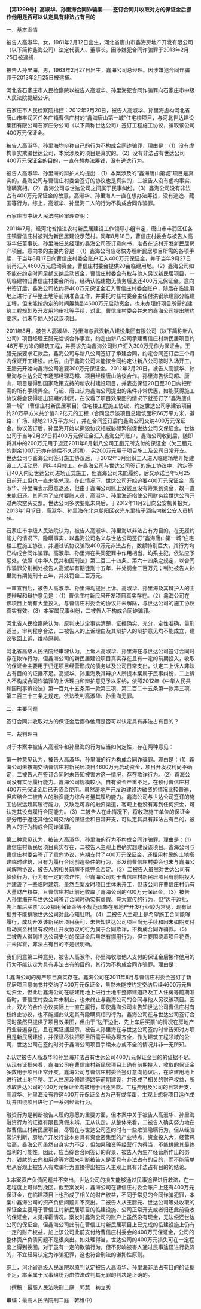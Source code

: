 **【第1299号】高淑华、孙里海合同诈骗案——签订合同并收取对方的保证金后挪作他用是否可以认定具有非法占有目的**

一、基本案情

被告人高淑华，女，1961年2月12日出生，河北省唐山市鑫海房地产开发有限公司（以下简称鑫海公司）法定代表人、董事长。因涉嫌犯合同诈骗罪于2013年2月25日被逮捕.

被告人孙里海，男，1963年2月27日出生，鑫海公司总经理。因涉嫌犯合同诈骗罪于2013年2月25日被逮捕。

河北省石家庄市人民检察院以被告人高淑华、孙里海犯合同诈骗罪向石家庄市中级人民法院提起公诉。

石家庄市人民检察院指控：2012年2月20日，被告人高淑华、孙里海虚构河北省唐山市丰润区任各庄镇曹信庄村的“鑫海唐山第一城”住宅楼项目，与河北世达建设集团有限公司石家庄分公司（以下简称世达公司）签订工程施工协议，骗取该公司400万元保证金。

被告人高淑华、孙里海均辩称自己的行为不构成合同诈骗罪，理由是：（1）没有虚构事实欺骗世达公司，本案涉及的项目是真实的。（2）没有非法占有世达公司400万元保证金的目的，一直在想办法筹钱，没有逃逸行为。

被告人高淑华、孙里海的辩护人均提出：（1）本案涉及的“鑫海唐山第城”项目是真实的，鑫海公司与曹信庄村委会签订的协议也是真实的，二被告人没有虚构事实、隐瞒真相。（2）鑫海公司与世达公司之间属于民事纠纷。（3）鑫海公司没有非法占有400万元保证金的故意，高淑华、孙里海人一直在想办法筹钱，没有逃逸、藏匿等行为。综上，高淑华、孙里海二人的行为不构成合同诈骗罪。

石家庄市中级人民法院经审理查明：

2011年7月，经河北省推进农村新民居建设工作领导小组审定，唐山市丰润区任各庄镇曹信庄村被列为新民居建设示范村。同年8月18日，曹信庄村委会与被告人高淑华任董事长、孙里海任总经理的鑫海公司签订意向书，准备在该村开发新民居房产项目。意向书的主要内容是：（1）鑫海公司应尽快办理新民居项目所需的各项手续，于当年8月17日向曹信庄村委会账户汇入400万元保证金，并于当年9月27日前再汇入4600万元启动资金，曹信庄村委会提供20亩临建用地。（2）鑫海公司如不能在约定时间足额交纳启动资金，曹信庄村委会有权与他人另议新民居项目，一切临建物归曹信庄村委会所有，经确认临建物无债务后退还400万元保证金。意向书签订后，鑫海公司依约将400万元保证金汇入曹信庄村委会账户，随后在临建用地上进行了平整土地等前期准备工作，并委托时任村委会主任付洪钢承建部分临建工程，但未能按约定的时间筹集到4600万元启动资金，也未办理好项目所需的建筑工程规划及开发用地审批等手续，对此，曹信庄村委会并未向鑫海公司提出解约要求，也未与他人另议该项目。

2011年8月，被告人高淑华、孙里海与武汉新八建设集团有限公司（以下简称新八公司）项目经理王腊元洽谈合作事宜，约定由新八公司承建曹信庄村新民居项目约46万平方米的建筑工程，并要求先向鑫海公司账户汇入300万元作为保证金。王腊元按要求汇款后，鑫海公司与新八公司签订了承建合同，约定合同签订后三个月内保证开工建设。此后，由于鑫海公司未能按合同约定让新八公司按时入场开工，王腊元开始向鑫海公司追要300万元保证金。2012年2月20日，被告人高淑华、孙里海与世达公司市场部经理马超、项目经理唐山洽谈合作。孙里海告诉马超、唐山，项目是得到国家政策支持的新农村建设项目，并表态保证20日至30日内把所需的所有手续弄全。马超、唐山认为鑫海公司提出的条件非常优惠，如能获得施工协议将会获得超出预期的利润，在仅看了项目效果图的情况下就签订了“鑫海唐山第一城”（曹信庄村新民居项目）住宅楼工程施工协议，约定世达公司承建该项目约20万平方米共价值3.2亿元的工程（合同显示该项目总建筑面积66万平方米，道路、广场、绿地2.13万平方米），并在合同签订后向鑫海公司交纳400万元保证金。协议签订后，孙里海开始以撕毁协议相威胁频繁催促世达公司交保证金。世达公司于当年2月27日将400万元保证金汇入鑫海公司账户，鑫海公司收到后，随即将其中的200万元用于退还2011年8月新八公司王腊元所支付的保证金（欠王腊元的剩余100万元亦在随后不久还清），另200万元用于项目施工及公司日常开支。世达公司与鑫海公司签订施工协议后，于2012年3月组织工人进入临建场地开始建设工人活动房，同年4月竣工。在鑫海公司与世达公司签订的施工协议中，约定签订40天内让世达公司进场正式施工，但鑫海公司未能履约，后又承诺当年5月25日前开工但也一直未能兑现。在此情况下，世达公司开始追要400万元保证金，高淑华、孙里海表示愿意退还，但由于鑫海公司账上没钱且没有筹集到资金，故一直未能归还。其间为了应付要账人员，高淑华、孙里海还指使公司财务给世达公司开过两次空头支票。世达公司多次要账未果后，于2012年11月2日向公安机关报案。2013年1月17日，高淑华、孙里海在北京朝阳区农光东里桔子酒店内被公安人员抓获。

石家庄市中级人民法院认为，被告人高淑华、孙里海以非法占有为目的，在无履约能力的情况下，隐瞒事实，以鑫海公司名义与世达公司签订“鑫海唐山第一城”住宅楼工程施工协议，并通过该协议骗取400万元非法占有，数额特别巨大，其行为均已构成合同诈骗罪。高淑华、孙里海在共同犯罪中作用相当，均系主犯，依法应予惩处。依照《中华人民共和国刑法》第二百二十四条、第六十四条之规定，以合同诈骗罪分别判处被告人高淑华有期徒刑十五年，并处罚金二百万元；判处被告人孙里海有期徒刑十五年，并处罚金二百万元。

一审宣判后，被告人高淑华、孙里海均提出上诉。高淑华、孙里海及其辩护人的主要辩解和辩护意见是：（1）曹信庄村新民居开发项目真实存在。（2）鑫海公司在该项目上确有大量投入，与曹信庄村委会的协议并未解除，与世达公司的施工协议真实有效。（3）本案属民事纠纷，二被告人不构成合同诈骗罪。

河北省人民检察院认为，原判决认定事实清楚，证据确实、充分，定性准确，量刑适当，审判程序合法，二被告人的上诉理由及其辩护人的辩护意见均不能成立，建议驳回上诉，维持原判。

河北省高级人民法院经审理认为，上诉人高淑华、孙里海在与世达公司签订合同时存在欺诈行为，但鑫海公司的新民居建设项目真实存在且有一定的前期投入，收取的保证金主要用于归还项目经营形成的债务以及公司日常支出，认定二上诉人非法占有目的的证据不足。高淑华、孙里海及其辩护人所提本案属于民事纠纷，二上诉人不构成合同诈骗罪的上诉理由和辩护意见予以采纳，依照2012年《中华人民共和国刑事诉讼法》第一百九十五条第一款第三项、第二百二十五条第一款第三项、第二百三十三条之规定，依法改判高淑华、孙里海无罪。

二、主要问题

签订合同并收取对方的保证金后挪作他用是否可以认定具有非法占有目的？

三、裁判理由

对于本案中被告人高淑华和孙里海的行为应当如何定性，存在两种意见：

第一种意见认为，被告人高淑华、孙里海的行为构成合同诈骗罪。理由是：（1）鑫海公司未按期交纳曹信庄村新民居项目4600万元启动资金，项目开发权利尚不确定，二被告人在签订合同时未告知被害方这一情况，存在欺诈行为。（2）鑫海公司没有实际履行能力。鑫海公司规模较小，自有资金严重不足，在预付曹信庄村400万元保证金后已无资金使用。虽然房地产开发边建设边融资的情况比较普遍，但应结合二被告人的融资能力综合考量其履约能力。鑫海公司与世达公司签订的施工协议远超其履行能力，又缺乏可靠的融资渠道，客观上也没有筹到任何资金，可认定其没有履行合同能力。（3）二被告人在此情况下，将收取施工单位的保证金部分用于返还其他公司交纳的保证金和日常开支，可认定其具有非法占有目的，被告人的行为构成合同诈骗罪。

第二种意见认为，被告人高淑华、孙里海的行为不构成合同诈骗罪。理由是：（1）曹信庄村新民居项目真实存在，二被告人主观上也确实想建设该项目。鑫海公司与曹信庄村委会签订了意向协议，先期支付了400万元保证金，还租用村民的土地搭建临时建筑，且有为履行合同创造条件的行为，案发前曹信庄村委会也未与鑫海公司解除协议，被告人的相关辩解不能完全否定。（2）二被告人虽然对世达公司有躲债行为，行为有一定的欺诈性，但鑫海公司对于曹信庄村新民居项目有前期投入并建设了一些临时建筑，虽然至案发时项目主体未开工，但该公司在曹信庄村仍有大量财产权益，且曹信庄村此前还收取了鑫海公司的400万元保证金。（3）被告人孙里海在与世达公司签订合同时确实有虚假、夸大宣传的行为，但“边干边批、先上车后买票”以及挪用保证金等不规范现象在房地产开发行业较为常见，现有证据并不能排除世达公司对此心知肚明。（4）二被告人主观上是希望施工合同能够履行，成功开发该新民居项目获利，未告知世达公司项目尚无手续和因未如期支付启动资金村里有权终止开发协议的行为属于合同欺诈，不构成合同诈骗罪。（5）二被告人得到世达公司支付的保证金后虽然有挪用行为，但主要围绕着项目花费，并未挥霍，非法占有目的不是很明确。

我们同意第二种意见，被告人高淑华、孙里海收取他人支付的保证金后挪作他用的行为不能认定为具有非法占有的目的，其行为不构成合同诈骗罪。理由是：

1.鑫海公司的房产项目真实存在。鑫海公司在2011年8月与曹信庄村委会签订了新民居项目意向书并交纳了400万元保证金，虽然未能按约定交纳后续4600万元启动资金，但此后鑫海公司在临建用地上进行土地平整修建道路及工人住房等前期准备时，曹信庄村委会并未制止，也未终止与鑫海公司的合同与他人另议该项目。因此，双方的合作协议实际上一直在履行，即使鑫海公司未告知世达公司曹信庄村有权终止协议，也不能据此认定其有隐瞒真相的行为。鑫海公司在与世达公司签订合同时虽然只提供了项目效果图，但由于“边干边批、先上车后买票”的情况在房地产行业普遍存在，且在案证据显示，被告人孙里海在与世达公司签约时曾告知对方项目是新民居建设，并保证尽快把项目所需手续办理齐全，作为建筑工程领域的公司，世达公司在签约时对于鑫海公司项目手续未办或不全的情况并非一无所知。

2.认定被告人高淑华和孙里海非法占有世达公司400万元保证金目的的证据不足。从现有证据来看，鑫海公司在曹信庄村新民居项目上确有前期投入，收取的保证金多数用于项目正常开支。鑫海公司与曹信庄村委会签订意向协议后，在临建用地上进行过土地平整、工人住房及修建道路等前期建设，并形成了相关的财产权益，所收取世达公司的400万元保证金均被用于归还欠款、工程费用及公司的日常开支，高淑华、孙里海没有将这400万元保证金占为己有或挥霍，主观上想将项目运作成功并围绕项目进行了一系列经营行为。

融资行为是判断被告人履约意愿的重要方面，但本案中关于被告人高淑华、孙里海融资行为的证据有限且真假未辨，无从认定。从整体来看，二被告人确实努力地在做曹信庄村新民居项目，尽管在与世达公司签约时有一些欺骗隐瞒行为，但从经验常识判断，房地产开发行业本身具有资金密集型的产业特点，资金投入大，经营风险高，鑫海公司虽然自身实力不足，但如果融资等经营行为得当，不能排除其最终盈利的可能性。因此，应当综合合同签订的背景、被告人为生产经营所作出的努力、钱款的去向和用途等方面来判断被告人是否具有非法占有的目的，而不能简单地从客观上被告人有欺骗行为直接得出被告人主观上具有非法占有目的的结论。

3.本案资产负债问题并不突出，世达公司的损失能够通过民事途径进行救济，在一定程度上可得到挽回。截至案发时，鑫海公司在曹信庄村委会账户上还有400万元保证金，在临建项目上也形成了相关的财产权益，不同于常见的合同诈骗犯罪，本案中鑫海公司的资产负债问题并不突出。二被告人从王腊元、世达公司等处收取的保证金主要用于曹信庄村新民居项目的临建设施、公司正常开支或者归还此前吸收的保证金，未见挥霍情况。案发时鑫海公司的账户上虽然没有现金，无法偿还世达公司的保证金，但鑫海公司此前在曹信庄村新民居项目上已完成的临建设施上仍有一定的财产权益，加上该公司此前支付给曹信庄村委会的400万元保证金，公司的整体资产负债问题不是很突出。如处理得当，世达公司的400万元损失可在一定程度上得到挽回。对于虽有一定的欺骗行为，但不影响被害人通过民事途径进行救济的，不宜轻易认定为诈骗犯罪，这也符合刑法的谦抑性原则。

综上，河北省高级人民法院以原判认定被告人高淑华、孙里海非法占有目的的证据不足，本案属于民事纠纷为由依法改判其无罪的判决是正确的。

（撰稿：最高人民法院刑二庭　郭慧　初立秀

审编：最高人民法院刑二庭　韩维中）